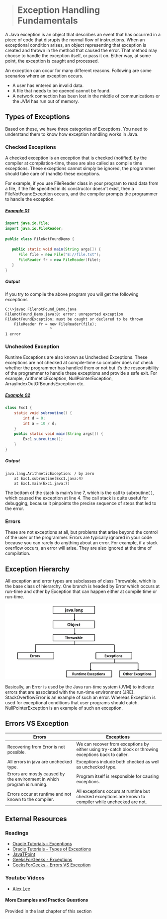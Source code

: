 ># Exception Handling Fundamentals

A Java exception is an object that describes an event that has occurred in a piece of code that disrupts the normal flow of instructions. When an exceptional condition arises, an object representing that exception is created and thrown in the method that caused the error. That method may choose to handle the exception itself, or pass it on. Either way, at some point, the exception is caught and processed.

An exception can occur for many different reasons. Following are some scenarios where an exception occurs.
* A user has entered an invalid data.
* A file that needs to be opened cannot be found.
* A network connection has been lost in the middle of communications or the JVM has run out of memory.

## Types of Exceptions

Based on these, we have three categories of Exceptions. You need to understand them to know how exception handling works in Java.

### Checked Exceptions

A checked exception is an exception that is checked (notified) by the compiler at compilation-time, these are also called as compile time exceptions. These exceptions cannot simply be ignored, the programmer should take care of (handle) these exceptions.

For example, if you use FileReader class in your program to read data from a file, if the file specified in its constructor doesn't exist, then a FileNotFoundException occurs, and the compiler prompts the programmer to handle the exception.

##### [Example 01](../20-Examples/13-Exception-Handling/01-Exception-Handling-Fundamentals/Example-01/)

```java
import java.io.File;
import java.io.FileReader;

public class FileNotFoundDemo {

   public static void main(String args[]) {		
      File file = new File("E://file.txt");
      FileReader fr = new FileReader(file); 
   }
}
```

##### Output
If you try to compile the above program you will get the following exceptions


    C:\>javac FilenotFound_Demo.java
    FilenotFound_Demo.java:8: error: unreported exception FileNotFoundException; must be caught or declared to be thrown
        FileReader fr = new FileReader(file);
                        ^
    1 error


### Unchecked Exception

Runtime Exceptions are also known as Unchecked Exceptions. These exceptions are not checked at compile-time so compiler does not check whether the programmer has handled them or not but it’s the responsibility of the programmer to handle these exceptions and provide a safe exit. For example, ArithmeticException, NullPointerException, ArrayIndexOutOfBoundsException etc.

##### [Example 02](../20-Examples/13-Exception-Handling/01-Exception-Handling-Fundamentals/Example-02/)

```java
class Exc1 {
    static void subroutine() {
        int d = 0;
        int a = 10 / d;
    }
    public static void main(String args[]) {
        Exc1.subroutine();
    }
}
```

##### Output

    java.lang.ArithmeticException: / by zero
        at Exc1.subroutine(Exc1.java:4)
        at Exc1.main(Exc1.java:7)


The bottom of the stack is main’s line 7, which is the call to subroutine( ), which caused the exception at line 4. The call stack is quite useful for debugging, because it pinpoints the precise sequence of steps that led to the error.


### Errors
These are not exceptions at all, but problems that arise beyond the control of the user or the programmer. Errors are typically ignored in your code because you can rarely do anything about an error. For example, if a stack overflow occurs, an error will arise. They are also ignored at the time of compilation.

## Exception Hierarchy
All exception and error types are subclasses of class Throwable, which is the base class of hierarchy. One branch is headed by Error which occurs at run-time and other by Exception that can happen either at compile time or run-time.

![Exception Hierarchy](images/hierarchy.PNG)

Basically, an Error is used by the Java run-time system (JVM) to indicate errors that are associated with the run-time environment (JRE). StackOverflowError is an example of such an error. Whereas Exception is used for exceptional conditions that user programs should catch. NullPointerException is an example of such an exception.

## Errors VS Exception

|Errors|Exceptions|
|------|----------|
|Recovering from Error is not possible.|We can recover from exceptions by either using try-catch block or throwing exceptions back to caller.|
|All errors in java are unchecked type.|Exceptions include both checked as well as unchecked type.|
|Errors are mostly caused by the environment in which program is running.|Program itself is responsible for causing exceptions.|
|Errors occur at runtime and not known to the compiler.|All exceptions occurs at runtime but checked exceptions are known to compiler while unchecked are not.|


## External Resources

### Readings

* [Oracle Tutorials - Exceptions](https://docs.oracle.com/javase/tutorial/essential/exceptions/definition.html)
* [Oracle Tutorials - Types of Exceptions](https://docs.oracle.com/javase/tutorial/essential/exceptions/catchOrDeclare.html)
* [JavaTPoint](https://www.javatpoint.com/exception-handling-in-java)
* [GeeksForGeeks - Exceptions](https://www.geeksforgeeks.org/exceptions-in-java/)
* [GeeksForGeeks - Errors VS Exception](https://www.geeksforgeeks.org/errors-v-s-exceptions-in-java/)

### Youtube Videos

* [Alex Lee](https://www.youtube.com/watch?v=xNVlq9IEBEg&list=PL59LTecnGM1Mg6I4i_KbS0w5bPcDjl7oz&index=10)

#### More Examples and Practice Questions

Provided in the last chapter of this section